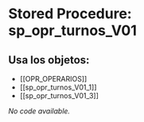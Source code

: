 # Stored Procedure: sp_opr_turnos_V01

## Usa los objetos:
- [[OPR_OPERARIOS]]
- [[sp_opr_turnos_V01_1]]
- [[sp_opr_turnos_V01_3]]

*No code available.*
